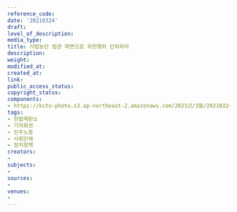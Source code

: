 ```yaml
---
reference_code: 
date: '20210324'
draft: 
level_of_description: 
media_type: 
title: 사법농단 법관 파면으로 위헌행위 단죄하라
description: 
weight: 
modified_at: 
created_at: 
link: 
public_access_status: 
copyright_status: 
components:
- https://kctu-photo.s3.ap-northeast-2.amazonaws.com/2021년/3월/20210324-사법농단+법관+파면으로+위헌행위+단죄하라_헌법재판소_기자회견_민주노총_사회단체_정치정책/_5D44986.jpg
tags:
- 헌법재판소
- 기자회견
- 민주노총
- 사회단체
- 정치정책
creators:
- 
subjects:
- 
sources:
- 
venues:
- 
---
```

